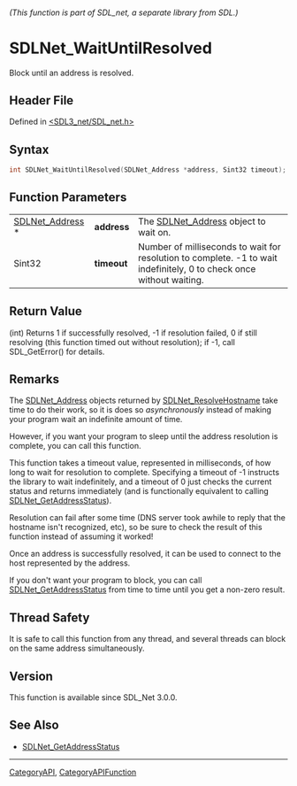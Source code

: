 ###### (This function is part of SDL_net, a separate library from SDL.)
# SDLNet_WaitUntilResolved

Block until an address is resolved.

## Header File

Defined in [<SDL3_net/SDL_net.h>](https://github.com/libsdl-org/SDL_net/blob/main/include/SDL3_net/SDL_net.h)

## Syntax

```c
int SDLNet_WaitUntilResolved(SDLNet_Address *address, Sint32 timeout);
```

## Function Parameters

|                                    |             |                                                                                                                      |
| ---------------------------------- | ----------- | -------------------------------------------------------------------------------------------------------------------- |
| [SDLNet_Address](SDLNet_Address) * | **address** | The [SDLNet_Address](SDLNet_Address) object to wait on.                                                              |
| Sint32                             | **timeout** | Number of milliseconds to wait for resolution to complete. -1 to wait indefinitely, 0 to check once without waiting. |

## Return Value

(int) Returns 1 if successfully resolved, -1 if resolution failed, 0 if
still resolving (this function timed out without resolution); if -1, call
SDL_GetError() for details.

## Remarks

The [SDLNet_Address](SDLNet_Address) objects returned by
[SDLNet_ResolveHostname](SDLNet_ResolveHostname) take time to do their
work, so it is does so _asynchronously_ instead of making your program wait
an indefinite amount of time.

However, if you want your program to sleep until the address resolution is
complete, you can call this function.

This function takes a timeout value, represented in milliseconds, of how
long to wait for resolution to complete. Specifying a timeout of -1
instructs the library to wait indefinitely, and a timeout of 0 just checks
the current status and returns immediately (and is functionally equivalent
to calling [SDLNet_GetAddressStatus](SDLNet_GetAddressStatus)).

Resolution can fail after some time (DNS server took awhile to reply that
the hostname isn't recognized, etc), so be sure to check the result of this
function instead of assuming it worked!

Once an address is successfully resolved, it can be used to connect to the
host represented by the address.

If you don't want your program to block, you can call
[SDLNet_GetAddressStatus](SDLNet_GetAddressStatus) from time to time until
you get a non-zero result.

## Thread Safety

It is safe to call this function from any thread, and several threads can
block on the same address simultaneously.

## Version

This function is available since SDL_Net 3.0.0.

## See Also

- [SDLNet_GetAddressStatus](SDLNet_GetAddressStatus)

----
[CategoryAPI](CategoryAPI), [CategoryAPIFunction](CategoryAPIFunction)

